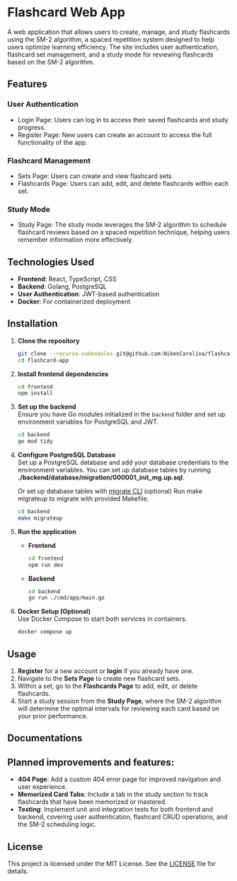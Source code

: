 # Flashcard Web App

A web application that allows users to create, manage, and study flashcards using the SM-2 algorithm, a spaced repetition system designed to help users optimize learning efficiency. The site includes user authentication, flashcard set management, and a study mode for reviewing flashcards based on the SM-2 algorithm.

## Features

### User Authentication

- Login Page: Users can log in to access their saved flashcards and study progress.
- Register Page: New users can create an account to access the full functionality of the app.

### Flashcard Management

- Sets Page: Users can create and view flashcard sets.
- Flashcards Page: Users can add, edit, and delete flashcards within each set.

### Study Mode

- Study Page: The study mode leverages the SM-2 algorithm to schedule flashcard reviews based on a spaced repetition technique, helping users remember information more effectively.

## Technologies Used

- **Frontend**: React, TypeScript, CSS
- **Backend**: Golang, PostgreSQL
- **User Authentication**: JWT-based authentication
- **Docker**: For containerized deployment

## Installation

1. **Clone the repository**  
   ```bash
   git clone --recurse-submodules git@github.com:NikenCarolina/flashcard-app.git
   cd flashcard-app
   ```

2. **Install frontend dependencies**  
   ```bash
   cd frontend
   npm install
   ```

3. **Set up the backend**  
   Ensure you have Go modules initialized in the `backend` folder and set up environment variables for PostgreSQL and JWT.
   ```bash
   cd backend
   go mod tidy
   ```

4. **Configure PostgreSQL Database**  
   Set up a PostgreSQL database and add your database credentials to the environment variables. 
   You can set up database tables by running **./backend/database/migration/000001_init_mg.up.sql**. 

   Or set up database tables with [migrate CLI](https://github.com/golang-migrate/migrate) (optional) 
   Run make migrateup to migrate with provided Makefile. 
   ```bash
   cd backend
   make migrateup 
   ```

5. **Run the application**  
   - **Frontend**  
     ```bash
     cd frontend
     npm run dev 
     ```
   - **Backend**  
     ```bash
     cd backend
     go run ./cmd/app/main.go
     ```

6. **Docker Setup (Optional)**  
   Use Docker Compose to start both services in containers.  
   ```bash
   docker compose up
   ```

## Usage

1. **Register** for a new account or **login** if you already have one.
2. Navigate to the **Sets Page** to create new flashcard sets.
3. Within a set, go to the **Flashcards Page** to add, edit, or delete flashcards.
4. Start a study session from the **Study Page**, where the SM-2 algorithm will determine the optimal intervals for reviewing each card based on your prior performance.

## Documentations



## Planned improvements and features:

- **404 Page**: Add a custom 404 error page for improved navigation and user experience.
- **Memorized Card Tabs**: Include a tab in the study section to track flashcards that have been memorized or mastered.
- **Testing**: Implement unit and integration tests for both frontend and backend, covering user authentication, flashcard CRUD operations, and the SM-2 scheduling logic.

## License

This project is licensed under the MIT License. See the [LICENSE](LICENSE) file for details.

